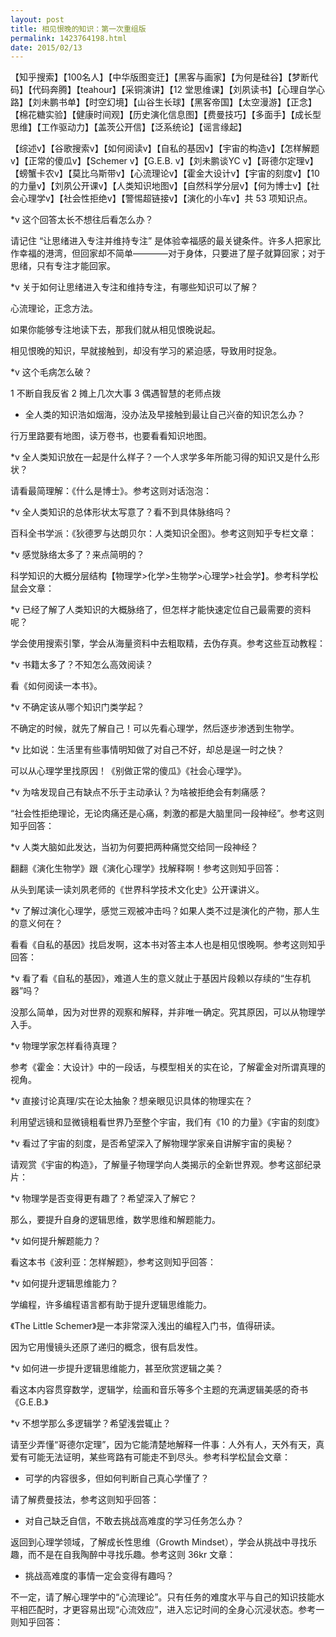 ```yaml
---
layout: post
title: 相见恨晚的知识：第一次重组版
permalink: 1423764198.html
date: 2015/02/13
---
```


【知乎搜索】【100名人】【中华版图变迁】【黑客与画家】【为何是硅谷】【梦断代码】【代码奔腾】【teahour】【采铜演讲】【12 堂思维课】【刘夙读书】【心理自学心路】【刘未鹏书单】【时空幻境】【山谷生长球】【黑客帝国】【太空漫游】【正念】【棉花糖实验】【健康时间观】【历史演化信息图】【费曼技巧】【多面手】【成长型思维】【工作驱动力】【盖茨公开信】【泛系统论】【谣言缘起】

【综述v】【谷歌搜索v】【如何阅读v】【自私的基因v】【宇宙的构造v】【怎样解题v】【正常的傻瓜v】【Schemer v】【G.E.B. v】【刘未鹏谈YC v】【哥德尔定理v】【螃蟹卡农v】【莫比乌斯带v】【心流理论v】【霍金大设计v】【宇宙的刻度v】【10的力量v】【刘夙公开课v】【人类知识地图v】【自然科学分层v】【何为博士v】【社会心理学v】【社会性拒绝v】【警惕超链接v】【演化的小车v】共 53 项知识点。

*v 这个回答太长不想往后看怎么办？

请记住 “让思绪进入专注并维持专注” 是体验幸福感的最关键条件。许多人把家比作幸福的港湾，但回家却不简单————对于身体，只要进了屋子就算回家；对于思绪，只有专注才能回家。

*v 关于如何让思绪进入专注和维持专注，有哪些知识可以了解？

心流理论，正念方法。

如果你能够专注地读下去，那我们就从相见恨晚说起。

  相见恨晚的知识，早就接触到，却没有学习的紧迫感，导致用时捉急。

*v 这个毛病怎么破？

1 不断自我反省 2 摊上几次大事 3 偶遇智慧的老师点拨

* 全人类的知识浩如烟海，没办法及早接触到最让自己兴奋的知识怎么办？

行万里路要有地图，读万卷书，也要看看知识地图。

*v 全人类知识放在一起是什么样子？一个人求学多年所能习得的知识又是什么形状？

请看最简理解：《什么是博士》。参考这则对话泡泡：

*v 全人类知识的总体形状太写意了？看不到具体脉络吗？

百科全书学派：《狄德罗与达朗贝尔：人类知识全图》。参考这则知乎专栏文章：

*v 感觉脉络太多了？来点简明的？

科学知识的大概分层结构【物理学>化学>生物学>心理学>社会学】。参考科学松鼠会文章：

*v 已经了解了人类知识的大概脉络了，但怎样才能快速定位自己最需要的资料呢？

学会使用搜索引擎，学会从海量资料中去粗取精，去伪存真。参考这些互动教程：

*v 书籍太多了？不知怎么高效阅读？

看《如何阅读一本书》。

*v 不确定该从哪个知识门类学起？

不确定的时候，就先了解自己！可以先看心理学，然后逐步渗透到生物学。

*v 比如说：生活里有些事情明知做了对自己不好，却总是逞一时之快？

可以从心理学里找原因！《别做正常的傻瓜》《社会心理学》。

*v 为啥发现自己有缺点不乐于主动承认？为啥被拒绝会有刺痛感？

“社会性拒绝理论，无论肉痛还是心痛，刺激的都是大脑里同一段神经”。参考这则知乎回答：

*v 人类大脑如此发达，当初为何要把两种痛觉交给同一段神经？

翻翻《演化生物学》跟《演化心理学》找解释啊！参考这则知乎回答：

从头到尾读一读刘夙老师的《世界科学技术文化史》公开课讲义。

*v 了解过演化心理学，感觉三观被冲击吗？如果人类不过是演化的产物，那人生的意义何在？

看看《自私的基因》找启发啊，这本书对答主本人也是相见恨晚啊。参考这则知乎回答：

*v 看了看《自私的基因》，难道人生的意义就止于基因片段赖以存续的“生存机器”吗？

没那么简单，因为对世界的观察和解释，并非唯一确定。究其原因，可以从物理学入手。

*v 物理学家怎样看待真理？

参考《霍金：大设计》中的一段话，与模型相关的实在论，了解霍金对所谓真理的视角。

*v 直接讨论真理/实在论太抽象？想亲眼见识具体的物理实在？

利用望远镜和显微镜粗看世界乃至整个宇宙，我们有《10 的力量》《宇宙的刻度》

*v 看过了宇宙的刻度，是否希望深入了解物理学家亲自讲解宇宙的奥秘？

请观赏《宇宙的构造》，了解量子物理学向人类揭示的全新世界观。参考这部纪录片：

*v 物理学是否变得更有趣了？希望深入了解它？

那么，要提升自身的逻辑思维，数学思维和解题能力。

*v 如何提升解题能力？

看这本书《波利亚：怎样解题》，参考这则知乎回答：

*v 如何提升逻辑思维能力？

学编程，许多编程语言都有助于提升逻辑思维能力。

《The Little Schemer》是一本非常深入浅出的编程入门书，值得研读。

因为它用慢镜头还原了递归的概念，很有启发性。

*v 如何进一步提升逻辑思维能力，甚至欣赏逻辑之美？

看这本内容贯穿数学，逻辑学，绘画和音乐等多个主题的充满逻辑美感的奇书《G.E.B.》

*v 不想学那么多逻辑学？希望浅尝辄止？

请至少弄懂“哥德尔定理”，因为它能清楚地解释一件事：人外有人，天外有天，真爱有可能无法证明，某些弯路有可能走不到尽头。参考科学松鼠会文章：

* 可学的内容很多，但如何判断自己真心学懂了？

请了解费曼技法，参考这则知乎回答：

* 对自己缺乏自信，不敢去挑战高难度的学习任务怎么办？

返回到心理学领域，了解成长性思维（Growth Mindset），学会从挑战中寻找乐趣，而不是在自我陶醉中寻找乐趣。参考这则 36kr 文章：

* 挑战高难度的事情一定会变得有趣吗？

不一定，请了解心理学中的“心流理论”。只有任务的难度水平与自己的知识技能水平相匹配时，才更容易出现“心流效应”，进入忘记时间的全身心沉浸状态。参考一则知乎回答：